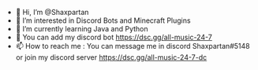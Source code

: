 - 👋 Hi, I’m @Shaxpartan
- 👀 I’m interested in Discord Bots and Minecraft Plugins
- 🌱 I’m currently learning Java and Python
- 💞️ You can add my discord bot https://dsc.gg/all-music-24-7
- 📫 How to reach me : You can message me in discord Shaxpartan#5148 or join my discord server https://dsc.gg/all-music-24-7-dc

